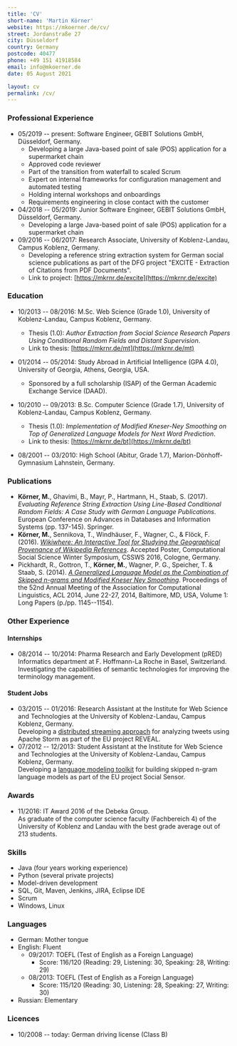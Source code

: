 ```yaml
---
title: 'CV'
short-name: 'Martin Körner'
website: https://mkoerner.de/cv/
street: Jordanstraße 27 
city: Düsseldorf
country: Germany
postcode: 40477
phone: +49 151 41918584
email: info@mkoerner.de
date: 05 August 2021

layout: cv
permalink: /cv/
---
```


### Professional Experience

* 05/2019 -- present: Software Engineer, GEBIT Solutions GmbH, Düsseldorf, Germany.
    * Developing a large Java-based point of sale (POS) application for a supermarket chain
    * Approved code reviewer
    * Part of the transition from waterfall to scaled Scrum
    * Expert on internal frameworks for configuration management and automated testing
    * Holding internal workshops and onboardings
    * Requirements engineering in close contact with the customer
* 04/2018 -- 05/2019: Junior Software Engineer, GEBIT Solutions GmbH, Düsseldorf, Germany.
    * Developing a large Java-based point of sale (POS) application for a supermarket chain
* 09/2016 -- 06/2017: Research Associate, University of Koblenz-Landau, Campus Koblenz, Germany.
    * Developing a reference string extraction system for German social science publications as part of the DFG project "EXCITE - Extraction of Citations from PDF Documents".  
    * Link to project: [https://mkrnr.de/excite](https://mkrnr.de/excite)

### Education

* 10/2013 -- 08/2016: M.Sc. Web Science (Grade 1.0), University of Koblenz-Landau, Campus Koblenz, Germany.  
    * Thesis (1.0): *Author Extraction from Social Science Research Papers Using Conditional Random Fields and Distant Supervision*.  
    * Link to thesis: [https://mkrnr.de/mt](https://mkrnr.de/mt)

* 01/2014 -- 05/2014: Study Abroad in Artificial Intelligence (GPA 4.0), University of Georgia, Athens, Georgia, USA.  
    * Sponsored by a full scholarship (ISAP) of the German Academic Exchange Service (DAAD).

* 10/2010 -- 09/2013: B.Sc. Computer Science (Grade 1.7), University of Koblenz-Landau, Campus Koblenz, Germany.  
    * Thesis (1.0): *Implementation of Modified Kneser-Ney Smoothing on Top of Generalized Language Models for Next Word Prediction*. 
    * Link to thesis: [https://mkrnr.de/bt](https://mkrnr.de/bt)

* 08/2001 -- 03/2010: High School (Abitur, Grade 1.7), Marion-Dönhoff-Gymnasium Lahnstein, Germany.

### Publications

* **Körner, M.**, Ghavimi, B., Mayr, P., Hartmann, H., Staab, S. (2017). *Evaluating Reference String Extraction Using Line-Based Conditional Random Fields: A Case Study with German Language Publications*. European Conference on Advances in Databases and Information Systems (pp. 137-145). Springer.
* **Körner, M.**, Sennikova, T., Windhäuser, F., Wagner, C., & Flöck, F. (2016). [*Wikiwhere: An Interactive Tool for Studying the Geographical Provenance of Wikipedia References*](https://arxiv.org/pdf/1612.00985.pdf). Accepted Poster, Computational Social Science Winter Symposium, CSSWS 2016, Cologne, Germany.
* Pickhardt, R., Gottron, T., **Körner, M.**, Wagner, P. G., Speicher, T. & Staab, S. (2014). [*A Generalized Language Model as the Combination of Skipped n-grams and Modified Kneser Ney Smoothing*](http://acl2014.org/acl2014/P14-1/pdf/P14-1108.pdf). Proceedings of the 52nd Annual Meeting of the Association for Computational Linguistics, ACL 2014, June 22-27, 2014, Baltimore, MD, USA, Volume 1: Long Papers (p./pp. 1145--1154).

### Other Experience

#### Internships

* 08/2014 -- 10/2014: Pharma Research and Early Development (pRED) Informatics department at F. Hoffmann-La Roche in Basel, Switzerland.  
Investigating the capabilities of semantic technologies for improving the terminology management.

#### Student Jobs

* 03/2015 -- 01/2016: Research Assistant at the Institute for Web Science and Technologies at the University of Koblenz-Landau, Campus Koblenz, Germany.  
Developing a [distributed streaming approach](https://github.com/Institute-Web-Science-and-Technologies/westTopologies) for analyzing tweets using Apache Storm as part of the EU project REVEAL.
* 07/2012 -- 12/2013: Student Assistant at the Institute for Web Science and Technologies at the University of Koblenz-Landau, Campus Koblenz, Germany.  
Developing a [language modeling toolkit](https://github.com/renepickhardt/generalized-language-modeling-toolkit) for building skipped n-gram language models as part of the EU project Social Sensor.

### Awards

* 11/2016: IT Award 2016 of the Debeka Group.  
As graduate of the computer science faculty (Fachbereich 4) of the University of Koblenz and Landau with the best grade average out of 213 students.

### Skills

* Java (four years working experience)
* Python (several private projects)
* Model-driven development
* SQL, Git, Maven, Jenkins, JIRA, Eclipse IDE
* Scrum
* Windows, Linux

### Languages

* German: Mother tongue
* English: Fluent  
    * 09/2017: TOEFL (Test of English as a Foreign Language)  
        * Score: 116/120 (Reading: 29, Listening: 30, Speaking: 28, Writing: 29)
    * 08/2013: TOEFL (Test of English as a Foreign Language)  
        * Score: 115/120 (Reading: 30, Listening: 28, Speaking: 27, Writing: 30)
* Russian: Elementary

### Licences

* 10/2008 -- today: German driving license (Class B)
